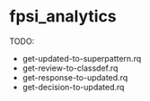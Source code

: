 # fpsi_analytics

TODO:

- get-updated-to-superpattern.rq
- get-review-to-classdef.rq
- get-response-to-updated.rq
- get-decision-to-updated.rq
